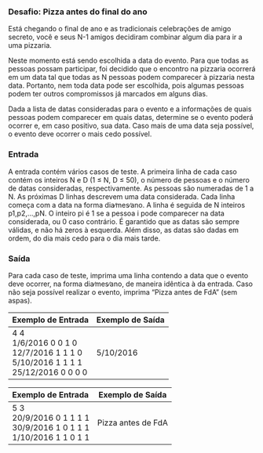 ### Desafio: Pizza antes do final do ano

Está chegando o final de ano e as tradicionais celebrações de amigo secreto, você e seus N-1 amigos decidiram combinar algum dia para ir a uma pizzaria.

Neste momento está sendo escolhida a data do evento. Para que todas as pessoas possam participar, foi decidido que o encontro na pizzaria ocorrerá em um data tal que todas as N pessoas podem comparecer à pizzaria nesta data. Portanto, nem toda data pode ser escolhida, pois algumas pessoas podem ter outros compromissos já marcados em alguns dias.

Dada a lista de datas consideradas para o evento e a informações de quais pessoas podem comparecer em quais datas, determine se o evento poderá ocorrer e, em caso positivo, sua data. Caso mais de uma data seja possível, o evento deve ocorrer o mais cedo possível.

### Entrada

A entrada contém vários casos de teste. A primeira linha de cada caso contém os inteiros N e D (1 ≤ N, D ≤ 50), o número de pessoas e o número de datas consideradas, respectivamente. As pessoas são numeradas de 1 a N. As próximas D linhas descrevem uma data considerada. Cada linha começa com a data na forma dia∕mes∕ano. A linha é seguida de N inteiros p1,p2,...,pN. O inteiro pi é 1 se a pessoa i pode comparecer na data considerada, ou 0 caso contrário. É garantido que as datas são sempre válidas, e não há zeros à esquerda. Além disso, as datas são dadas em ordem, do dia mais cedo para o dia mais tarde.

### Saída

Para cada caso de teste, imprima uma linha contendo a data que o evento deve ocorrer, na forma dia∕mes∕ano, de maneira idêntica à da entrada. Caso não seja possível realizar o evento, imprima “Pizza antes de FdA” (sem aspas).

 

| Exemplo de Entrada                                           | Exemplo de Saída |
| :----------------------------------------------------------- | ---------------- |
| 4 4 <br />1/6/2016 0 0 1 0<br />12/7/2016 1 1 1 0<br />5/10/2016 1 1 1 1<br />25/12/2016 0 0 0 0 | 5/10/2016        |


| Exemplo de Entrada                                           | Exemplo de Saída   |
| :----------------------------------------------------------- | ------------------ |
| 5 3 <br />20/9/2016 0 1 1 1 1<br />30/9/2016 1 0 1 1 1<br />1/10/2016 1 1 0 1 1 | Pizza antes de FdA |
